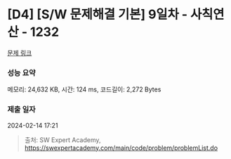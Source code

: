 # [D4] [S/W 문제해결 기본] 9일차 - 사칙연산 - 1232 

[문제 링크](https://swexpertacademy.com/main/code/problem/problemDetail.do?contestProbId=AV141J8KAIcCFAYD) 

### 성능 요약

메모리: 24,632 KB, 시간: 124 ms, 코드길이: 2,272 Bytes

### 제출 일자

2024-02-14 17:21



> 출처: SW Expert Academy, https://swexpertacademy.com/main/code/problem/problemList.do
